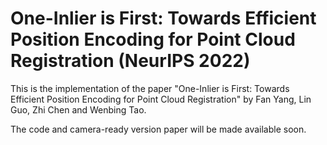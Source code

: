 # One-Inlier is First: Towards Efficient Position Encoding for Point Cloud Registration (NeurIPS 2022)

This is the implementation of the paper "One-Inlier is First: Towards Efficient Position Encoding for Point Cloud Registration" by Fan Yang, Lin Guo, Zhi Chen and Wenbing Tao.  

The code and camera-ready version paper will be made available soon.

